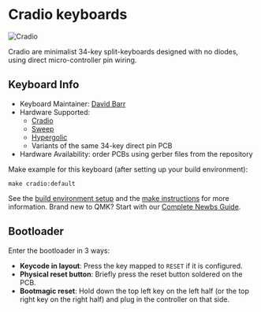 # Cradio keyboards

![Cradio](https://raw.githubusercontent.com/filterpaper/filterpaper.github.io/main/images/cradio.png)

Cradio are minimalist 34-key split-keyboards designed with no diodes, using direct micro-controller pin wiring.

## Keyboard Info

* Keyboard Maintainer: [David Barr](https://github.com/davidphilipbarr)
* Hardware Supported:
    * [Cradio](https://github.com/davidphilipbarr/36keys/tree/master/34Keys)
    * [Sweep](https://github.com/davidphilipbarr/Sweep)
    * [Hypergolic](https://github.com/davidphilipbarr/hypergolic)
    * Variants of the same 34-key direct pin PCB
* Hardware Availability: order PCBs using gerber files from the repository

Make example for this keyboard (after setting up your build environment):

    make cradio:default

See the [build environment setup](https://docs.qmk.fm/#/getting_started_build_tools) and the [make instructions](https://docs.qmk.fm/#/getting_started_make_guide) for more information. Brand new to QMK? Start with our [Complete Newbs Guide](https://docs.qmk.fm/#/newbs).

## Bootloader

Enter the bootloader in 3 ways:

* **Keycode in layout**: Press the key mapped to `RESET` if it is configured.
* **Physical reset button**: Briefly press the reset button soldered on the PCB.
* **Bootmagic reset**: Hold down the top left key on the left half (or the top right key on the right half) and plug in the controller on that side.

